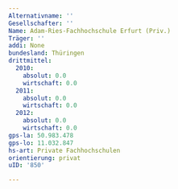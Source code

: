 ```yaml
---
Alternativname: ''
Gesellschafter: ''
Name: Adam-Ries-Fachhochschule Erfurt (Priv.)
Träger: ''
addi: None
bundesland: Thüringen
drittmittel:
  2010:
    absolut: 0.0
    wirtschaft: 0.0
  2011:
    absolut: 0.0
    wirtschaft: 0.0
  2012:
    absolut: 0.0
    wirtschaft: 0.0
gps-la: 50.983.478
gps-lo: 11.032.847
hs-art: Private Fachhochschulen
orientierung: privat
uID: '850'

---
```


